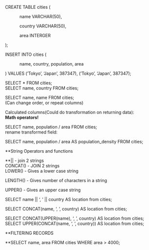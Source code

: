   
CREATE TABLE cities (

            name VARCHAR(50),

            country VARCHAR(50),

            area INTERGER

);  
  
INSERT INTO cities (

            name, country, population, area

) VALUES (’Tokyo’, ‘Japan’, 387347), (’Tokyo’, ‘Japan’, 387347);  
  
SELECT * FROM cities;  
SELECT name, country FROM cities;

SELECT name, name FROM cities;  
(Can change order, or repeat columns)

Calculated columns(Could do transformation on returning data):  
**Math operators!**  
  
SELECT name, population / area FROM cities;  
rename transformed field:

SELECT name, population / area AS population_density FROM cities;  
  
**String Operators and functions  
  
**|| - join 2 strings  
CONCAT() - JOIN 2 strings  
LOWER() - Gives a lower case string

LENGTH() - Gives number of characters in a string

UPPER() - Gives an upper case string

  
SELECT name || ‘, ’ || country AS location from cities;

SELECT CONCAT(name, ‘, ’, country) AS location from cities;

SELECT CONCAT(UPPER(name), ‘, ’, country) AS location from cities;  
SELECT UPPER(CONCAT(name, ‘, ’, country)) AS location from cities;

**FILTERING RECORDS  
  
**SELECT name, area FROM cities WHERE area > 4000;